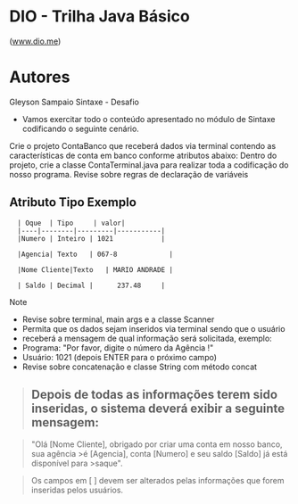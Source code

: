 # DIO - Trilha Java Básico
 (www.dio.me)

# Autores
  Gleyson Sampaio
  Sintaxe - Desafio

  - Vamos exercitar todo o conteúdo apresentado no módulo de Sintaxe codificando o seguinte cenário.

Crie o projeto ContaBanco que receberá dados via terminal contendo as características de conta em banco conforme atributos abaixo:
Dentro do projeto, crie a classe ContaTerminal.java para realizar toda a codificação do nosso programa.
Revise sobre regras de declaração de variáveis

 ##   Atributo	Tipo	Exemplo
      | Oque  | Tipo     | valor|
      |----|--------|---------|-----------|
      |Numero |	Inteiro	| 1021            |
     
      |Agencia|	Texto	| 067-8             |

      |Nome Cliente|Texto	| MARIO ANDRADE |
  
      | Saldo | Decimal |      237.48     |


>[!NOTE]
>* Revise sobre terminal, main args e a classe Scanner
>* Permita que os dados sejam inseridos via terminal sendo que o usuário
>* receberá a mensagem de qual informação será solicitada, exemplo:
>* Programa: "Por favor, digite o número da Agência !"
>* Usuário: 1021 (depois ENTER para o próximo campo)
>* Revise sobre concatenação e classe String com método concat

> ## Depois de todas as informações terem sido inseridas, o sistema deverá exibir a seguinte mensagem:

>"Olá [Nome Cliente], obrigado por criar uma conta em nosso banco, sua agência >é [Agencia], conta [Numero] e seu saldo [Saldo] já está disponível para >saque".

> Os campos em [ ] devem ser alterados pelas informações que forem inseridas 
> pelos usuários.